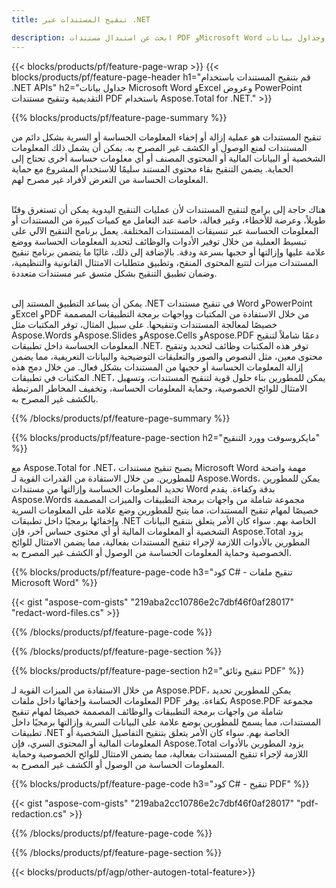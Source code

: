 ```yaml
---
title: تنقيح المستندات عبر .NET 

description: ابحث عن استبدال مستندات PDF وMicrosoft Word وجداول بيانات Excel وبيانات عروض PowerPoint التقديمية عبر تطبيق .NET. رمز C# مدرج
---
```


{{< blocks/products/pf/feature-page-wrap >}}
{{< blocks/products/pf/feature-page-header h1="قم بتنقيح المستندات باستخدام .NET APIs" h2="جداول بيانات Microsoft Word وExcel وعروض PowerPoint التقديمية وتنقيح مستندات PDF باستخدام Aspose.Total for .NET." >}}

{{% blocks/products/pf/feature-page-summary %}}

تنقيح المستندات هو عملية إزالة أو إخفاء المعلومات الحساسة أو السرية بشكل دائم من المستندات لمنع الوصول أو الكشف غير المصرح به. يمكن أن يشمل ذلك المعلومات الشخصية أو البيانات المالية أو المحتوى المصنف أو أي معلومات حساسة أخرى تحتاج إلى الحماية. يضمن التنقيح بقاء محتوى المستند سليمًا للاستخدام المشروع مع حماية المعلومات الحساسة من التعرض لأفراد غير مصرح لهم. <br /><br />

هناك حاجة إلى برامج لتنقيح المستندات لأن عمليات التنقيح اليدوية يمكن أن تستغرق وقتًا طويلاً، وعرضة للأخطاء، وغير فعالة، خاصة عند التعامل مع كميات كبيرة من المستندات أو المعلومات الحساسة عبر تنسيقات المستندات المختلفة. يعمل برنامج التنقيح الآلي على تبسيط العملية من خلال توفير الأدوات والوظائف لتحديد المعلومات الحساسة ووضع علامة عليها وإزالتها أو حجبها بسرعة ودقة. بالإضافة إلى ذلك، غالبًا ما يتضمن برنامج تنقيح المستندات ميزات لتتبع المحتوى المنقح، وتطبيق متطلبات الامتثال القانونية والتنظيمية، وضمان تطبيق التنقيح بشكل متسق عبر مستندات متعددة.<br /><br />

يمكن أن يساعد التطبيق المستند إلى .NET في تنقيح مستندات Word وPowerPoint وExcel وPDF من خلال الاستفادة من المكتبات وواجهات برمجة التطبيقات المصممة خصيصًا لمعالجة المستندات وتنقيحها. على سبيل المثال، توفر المكتبات مثل Aspose.Words وAspose.Slides وAspose.Cells وAspose.PDF دعمًا شاملاً لتنقيح المعلومات الحساسة داخل تطبيقات .NET. توفر هذه المكتبات وظائف لتحديد وتنقيح محتوى معين، مثل النصوص والصور والتعليقات التوضيحية والبيانات التعريفية، مما يضمن إزالة المعلومات الحساسة أو حجبها من المستندات بشكل فعال. من خلال دمج هذه المكتبات في تطبيقات .NET، يمكن للمطورين بناء حلول قوية لتنقيح المستندات، وتسهيل الامتثال للوائح الخصوصية، وحماية المعلومات الحساسة، وتخفيف المخاطر المرتبطة بالكشف غير المصرح به.


{{% /blocks/products/pf/feature-page-summary  %}}

{{% blocks/products/pf/feature-page-section  h2="مايكروسوفت وورد التنقيح" %}}

مع Aspose.Total for .NET، يصبح تنقيح مستندات Microsoft Word مهمة واضحة للمطورين. من خلال الاستفادة من القدرات القوية لـ Aspose.Words، يمكن للمطورين تحديد المعلومات الحساسة وإزالتها من مستندات Word بدقة وكفاءة. يقدم Aspose.Words مجموعة شاملة من واجهات برمجة التطبيقات والميزات المصممة خصيصًا لمهام تنقيح المستندات، مما يتيح للمطورين وضع علامة على المعلومات السرية وإخفائها برمجيًا داخل تطبيقات .NET الخاصة بهم. سواء كان الأمر يتعلق بتنقيح البيانات الشخصية أو المعلومات المالية أو أي محتوى حساس آخر، فإن Aspose.Total يزود المطورين بالأدوات اللازمة لإجراء تنقيح المستندات بفعالية، مما يضمن الامتثال للوائح الخصوصية وحماية المعلومات الحساسة من الوصول أو الكشف غير المصرح به.

{{% blocks/products/pf/feature-page-code h3="كود C# - تنقيح ملفات Microsoft Word" %}}

{{< gist "aspose-com-gists" "219aba2cc10786e2c7dbf46f0af28017" "redact-word-files.cs" >}}

{{% /blocks/products/pf/feature-page-code  %}}

{{% /blocks/products/pf/feature-page-section %}}

{{% blocks/products/pf/feature-page-section  h2="تنقيح وثائق PDF" %}}

من خلال الاستفادة من الميزات القوية لـ Aspose.PDF، يمكن للمطورين تحديد المعلومات الحساسة وإخفائها داخل ملفات PDF بكفاءة. يوفر Aspose.PDF مجموعة شاملة من واجهات برمجة التطبيقات والوظائف المصممة خصيصًا لمهام تنقيح المستندات، مما يسمح للمطورين بوضع علامة على البيانات السرية وإزالتها برمجيًا داخل تطبيقات .NET الخاصة بهم. سواء كان الأمر يتعلق بتنقيح التفاصيل الشخصية أو المعلومات المالية أو المحتوى السري، فإن Aspose.Total يزود المطورين بالأدوات اللازمة لإجراء تنقيح المستندات بفعالية، مما يضمن الامتثال للوائح الخصوصية وحماية المعلومات الحساسة من الوصول أو الكشف غير المصرح به.

{{% blocks/products/pf/feature-page-code h3="كود C# - تنقيح PDF" %}}

{{< gist "aspose-com-gists" "219aba2cc10786e2c7dbf46f0af28017" "pdf-redaction.cs" >}}

{{% /blocks/products/pf/feature-page-code  %}}

{{% /blocks/products/pf/feature-page-section %}}

{{< blocks/products/pf/agp/other-autogen-total-feature>}}